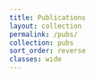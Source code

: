 ```yaml
---
title: Publications
layout: collection
permalink: /pubs/
collection: pubs
sort_order: reverse
classes: wide
---
```

